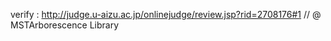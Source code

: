 verify : http://judge.u-aizu.ac.jp/onlinejudge/review.jsp?rid=2708176#1
// @ MSTArborescence Library
